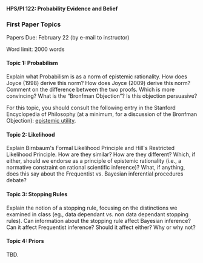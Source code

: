 #### HPS/Pl 122: Probability Evidence and Belief 

### First Paper Topics

Papers Due: February 22 (by e-mail to instructor) 

Word limit: 2000 words 

#### Topic 1: Probabilism 

Explain what Probabilism is as a norm of epistemic rationality. How does Joyce (1998) derive this norm? How does Joyce (2009) derive this norm? Comment on the difference between the two proofs. Which is more convincing? What is the “Bronfman Objection”? Is this objection persuasive? 

For this topic, you should consult the following entry in the Stanford Encyclopedia of Philosophy (at a minimum, for a discussion of the Bronfman Objection): [epistemic utility](https://plato.stanford.edu/entries/epistemic-utility/). 

#### Topic 2: Likelihood

Explain Birnbaum's Formal Likelihood Principle and Hill's Restricted Likelihood Principle. How are they similar? How are they different? Which, if either, should we endorse as a principle of epistemic rationality (i.e., a normative constraint on rational scientific inference)? What, if anything, does this say about the Frequentist vs. Bayesian inferential procedures debate?

#### Topic 3: Stopping Rules

Explain the notion of a stopping rule, focusing on the distinctions we examined in class (eg., data dependant vs. non data dependant stopping rules). Can information about the stopping rule affect Bayesian inference? Can it affect Frequentist inference? Should it affect either? Why or why not? 

#### Topic 4: Priors 

TBD. 


